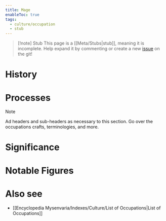 ```yaml
---
title: Mage
enableToc: true
tags:
  - culture/occupation
  - stub
---
```


> [!note] Stub
> This page is a [[Meta/Stubs|stub]], meaning it is incomplete. Help expand it by commenting or create a new [issue](https://github.com/RagtimeGal/quartz--encyclopedia-mysenvaria/issues/new/choose) on the git!


# History

# Processes
> [!note]
> Ad headers and sub-headers as necessary to this section. Go over the occupations crafts, terminologies, and more.

# Significance

# Notable Figures

# Also see
- [[Encyclopedia Mysenvaria/Indexes/Culture/List of Occupations|List of Occupations]]